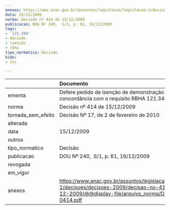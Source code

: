 ```yaml
---
anexos: https://www.anac.gov.br/assuntos/legislacao/legislacao-1/decisoes/decisoes-2009/decisao-no-414-de-15-12-2009/@@display-file/arquivo_norma/DA2009-0414.pdf
data: 15/12/2009
norma: Decisão nº 414 de 15/12/2009
publicacao: DOU Nº 240,  S/1, p. 61, 16/12/2009
tags:
- '121.344'
- decisão
- isenção
- rbha
tipo_normatico: Decisão
hide: 
- toc 
 
---
```


|                    | Documento                                                                                                                                                 |
|:-------------------|:----------------------------------------------------------------------------------------------------------------------------------------------------------|
| ementa             | Defere pedido de isenção de demonstração de concordância com o requisito RBHA 121.344(a).                                                                 |
| norma              | Decisão nº 414 de 15/12/2009                                                                                                                              |
| tornada_sem_efeito | Decisão Nº 17, de 2 de fevereiro de 2010                                                                                                                  |
| alterada           |                                                                                                                                                           |
| data               | 15/12/2009                                                                                                                                                |
| outros             |                                                                                                                                                           |
| tipo_normatico     | Decisão                                                                                                                                                   |
| publicacao         | DOU Nº 240,  S/1, p. 61, 16/12/2009                                                                                                                       |
| revogada           |                                                                                                                                                           |
| em_vigor           |                                                                                                                                                           |
| anexos             | https://www.anac.gov.br/assuntos/legislacao/legislacao-1/decisoes/decisoes-2009/decisao-no-414-de-15-12-2009/@@display-file/arquivo_norma/DA2009-0414.pdf |